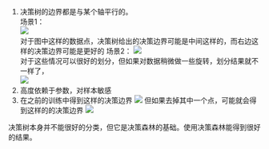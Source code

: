 1. 决策树的边界都是与某个轴平行的。  
场景1：  
![](http://windmissing.github.io/images/2019/273.jpg)   
对于图中这样的数据点，决策树给出的决策边界可能是中间这样的，而右边这样的决策边界可能是更好的
场景2：
![](http://windmissing.github.io/images/2019/274.jpg)  
对于这些情况可以很好的划分，但如果对数据稍微做一些旋转，划分结果就不一样了，  
![](http://windmissing.github.io/images/2019/275.jpg)  
2. 高度依赖于参数，对样本敏感
3. 在之前的训练中得到这样的决策边界
![](http://windmissing.github.io/images/2019/276.jpg)
但如果去掉其中一个点，可能就会得到这样的的决策边界
![](http://windmissing.github.io/images/2019/277.jpg)

决策树本身并不能很好的分类，但它是决策森林的基础。使用决策森林能得到很好的结果。  
 
